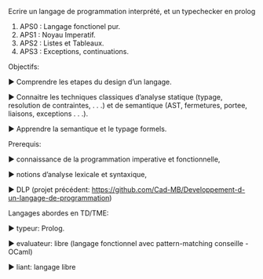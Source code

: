 Ecrire un langage de programmation interprété, et un typechecker en prolog
1. APS0 : Langage fonctionel pur.
2. APS1 : Noyau Imperatif.
3. APS2 : Listes et Tableaux.
4. APS3 : Exceptions, continuations.

Objectifs:

▶ Comprendre les etapes du design d’un langage.

▶ Connaitre les techniques classiques d’analyse statique (typage, resolution de contraintes, . . .) et de semantique (AST, fermetures,
portee, liaisons, exceptions . . .).

▶ Apprendre la semantique et le typage formels.


Prerequis:

▶ connaissance de la programmation imperative et fonctionnelle,

▶ notions d’analyse lexicale et syntaxique,

▶ DLP (projet précédent: https://github.com/Cad-MB/Developpement-d-un-langage-de-programmation) 

Langages abordes en TD/TME:

▶ typeur: Prolog.

▶ evaluateur: libre (langage fonctionnel avec pattern-matching conseille - OCaml)

▶ liant: langage libre